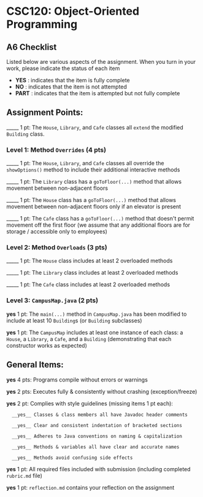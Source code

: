 # CSC120: Object-Oriented Programming
## A6 Checklist

Listed below are various aspects of the assignment.  When you turn in your work, please indicate the status of each item

- **YES** : indicates that the item is fully complete
- **NO** : indicates that the item is not attempted
- **PART** : indicates that the item is attempted but not fully complete


## Assignment Points:

_____ 1 pt: The `House`, `Library`, and `Cafe` classes all `extend` the modified `Building` class.

### Level 1: Method `Overrides` (4 pts)

_____ 1 pt: The `House`, `Library`, and `Cafe` classes all override the `showOptions()` method to include their additional interactive methods

_____ 1 pt: The `Library` class has a `goToFloor(...)` method that allows movement between non-adjacent floors

_____ 1 pt: The `House` class has a `goToFloor(...)` method that allows movement between non-adjacent floors only if an elevator is present

_____ 1 pt: The `Cafe` class has a `goToFloor(...)` method that doesn't permit movement off the first floor (we assume that any additional floors are for storage / accessible only to employees)

### Level 2: Method `Overloads` (3 pts)

_____ 1 pt: The `House` class includes at least 2 overloaded methods

_____ 1 pt: The `Library` class includes at least 2 overloaded methods

_____ 1 pt: The `Cafe` class includes at least 2 overloaded methods

### Level 3: `CampusMap.java` (2 pts)

__yes__ 1 pt: The `main(...)` method in `CampusMap.java` has been modified to include at least 10 `Building`s (or `Building` subclasses)

__yes__ 1 pt: The `CampusMap` includes at least one instance of each class: a `House`, a `Library`, a `Cafe`, and a `Building` (demonstrating that each constructor works as expected)



## General Items:

__yes__ 4 pts: Programs compile without errors or warnings

__yes__ 2 pts: Executes fully & consistently without crashing (exception/freeze)

__yes__ 2 pt: Complies with style guidelines (missing items 1 pt each):

      __yes__ Classes & class members all have Javadoc header comments

      __yes__ Clear and consistent indentation of bracketed sections

      __yes__ Adheres to Java conventions on naming & capitalization

      __yes__ Methods & variables all have clear and accurate names

      __yes__ Methods avoid confusing side effects

__yes__ 1 pt: All required files included with submission (including completed `rubric.md` file)

__yes__ 1 pt: `reflection.md` contains your reflection on the assignment
